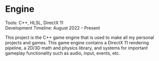 # Engine

Tools: C++, HLSL, DirectX 11  
Development Timeline: August 2022 – Present

This project is the C++ game engine that is used to make all my personal projects and games. This game engine contains a DirectX 11 rendering pipeline, a 2D/3D math and physics library, and systems for important gameplay functionality such as audio, input, events, etc.


